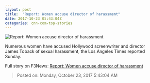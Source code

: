 ```yaml
---
layout: post
title:  "Report: Women accuse director of harassment"
date: 2017-10-23 05:43:04Z
categories: cnn-com-top-stories
---
```


![Report: Women accuse director of harassment](http://cdn.cnn.com/cnnnext/dam/assets/171022191916-02-james-toback-file-super-tease.jpg)

Numerous women have accused Hollywood screenwriter and director James Toback of sexual harassment, the Los Angeles Times reported Sunday.


Full story on F3News: [Report: Women accuse director of harassment](http://www.f3nws.com/n/JQqPSJ)

> Posted on: Monday, October 23, 2017 5:43:04 AM

